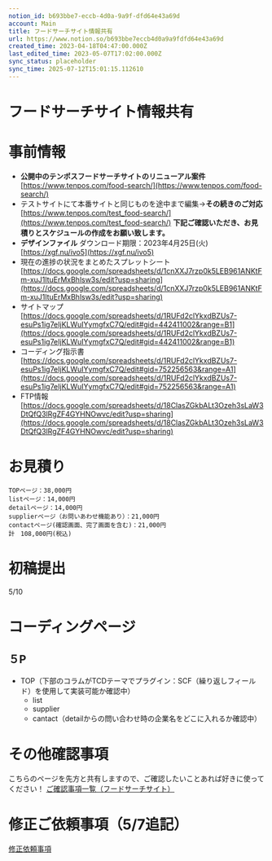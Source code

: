 ```yaml
---
notion_id: b693bbe7-eccb-4d0a-9a9f-dfd64e43a69d
account: Main
title: フードサーチサイト情報共有
url: https://www.notion.so/b693bbe7eccb4d0a9a9fdfd64e43a69d
created_time: 2023-04-18T04:47:00.000Z
last_edited_time: 2023-05-07T17:02:00.000Z
sync_status: placeholder
sync_time: 2025-07-12T15:01:15.112610
---
```

# フードサーチサイト情報共有

# 事前情報
- **公開中のテンポスフードサーチサイトのリニューアル案件**
  [https://www.tenpos.com/food-search/](https://www.tenpos.com/food-search/)
- テストサイトにて本番サイトと同じものを途中まで編集→**その続きのご対応**
  [https://www.tenpos.com/test_food-search/](https://www.tenpos.com/test_food-search/)
**下記ご確認いただき、お見積りとスケジュールの作成をお願い致します。**
- **デザインファイル**
  ダウンロード期限：2023年4月25日(火)
  [https://xgf.nu/ivo5](https://xgf.nu/ivo5)
- 現在の進捗の状況をまとめたスプレットシート
  [https://docs.google.com/spreadsheets/d/1cnXXJ7rzp0k5LEB961ANKtFm-xuJ1ltuErMxBhlsw3s/edit?usp=sharing](https://docs.google.com/spreadsheets/d/1cnXXJ7rzp0k5LEB961ANKtFm-xuJ1ltuErMxBhlsw3s/edit?usp=sharing)
- サイトマップ
  [https://docs.google.com/spreadsheets/d/1RUFd2clYkxdBZUs7-esuPs1ig7eIjKLWuIYymgfxC7Q/edit#gid=442411002&range=B1](https://docs.google.com/spreadsheets/d/1RUFd2clYkxdBZUs7-esuPs1ig7eIjKLWuIYymgfxC7Q/edit#gid=442411002&range=B1)
- コーディング指示書
  [https://docs.google.com/spreadsheets/d/1RUFd2clYkxdBZUs7-esuPs1ig7eIjKLWuIYymgfxC7Q/edit#gid=752256563&range=A1](https://docs.google.com/spreadsheets/d/1RUFd2clYkxdBZUs7-esuPs1ig7eIjKLWuIYymgfxC7Q/edit#gid=752256563&range=A1)
- FTP情報
  [https://docs.google.com/spreadsheets/d/18ClasZGkbALt3Ozeh3sLaW3DtQfQ3lRgZF4GYHNOwvc/edit?usp=sharing](https://docs.google.com/spreadsheets/d/18ClasZGkbALt3Ozeh3sLaW3DtQfQ3lRgZF4GYHNOwvc/edit?usp=sharing)
# お見積り
```plain text
TOPページ：38,000円
listページ：14,000円
detailページ：14,000円
supplierページ（お問いあわせ機能あり）：21,000円
contactページ(確認画面、完了画面を含む)：21,000円
計　108,000円(税込)
```
# 初稿提出
5/10
# コーディングページ
## ５P
- TOP（下部のコラムがTCDテーマでプラグイン：SCF（繰り返しフィールド）を使用して実装可能か確認中）
  - list
  - supplier
  - cantact（detailからの問い合わせ時の企業名をどこに入れるか確認中）
# その他確認事項
こちらのページを先方と共有しますので、ご確認したいことあれば好きに使ってください！
[ご確認事項一覧（フードサーチサイト）](https://www.notion.so/6ef5a2bc57ed4d1e945e6ef3f7f5441d) 
# 修正ご依頼事項（5/7追記）
[修正依頼事項](https://www.notion.so/1c9b0df7db794fdd90e6bb173930f2d2) 